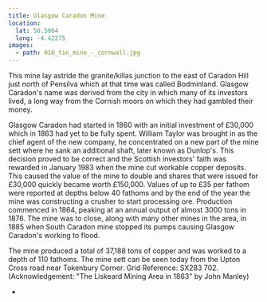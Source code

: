 ```yaml
---
title: Glasgow Caradon Mine
location:
  lat: 50.5064
  long: -4.42275
images:
  - path: 010_tin_mine_-_cornwall.jpg
---
```


This mine lay astride the granite/killas junction to the east of Caradon Hill just north of Pensilva which at that time was called Bodminland. Glasgow Caradon's name was derived from the city in which many of its investors lived, a long way from the Cornish moors on which they had gambled their money.

Glasgow Caradon had started in 1860 with an initial investment of £30,000 which in 1863 had yet to be fully spent. William Taylor was brought in as the chief agent of the new company, he concentrated on a new part of the mine sett where he sank an additional shaft, later known as Dunlop's. This decision proved to be correct and the Scottish investors' faith was rewarded in January 1983 when the mine cut workable copper deposits. This caused the value of the mine to double and shares that were issued for £30,000 quickly became worth £150,000. Values of up to £35 per fathom were reported at depths below 40 fathoms and by the end of the year the mine was constructing a crusher to start processing ore. Production commenced in 1864, peaking at an annual output of almost 3000 tons in 1876. The mine was to close, along with many other mines in the area, in 1885 when South Caradon mine stopped its pumps causing Glasgow Caradon's working to flood.

The mine produced a total of 37,188 tons of copper and was worked to a depth of 110 fathoms. The mine sett can be seen today from the Upton Cross road near Tokenbury Corner. Grid Reference: SX283 702. (Acknowledgement: "The Liskeard Mining Area in 1863" by John Manley)

-
